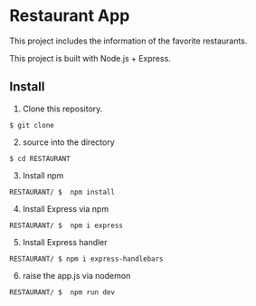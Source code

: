 # Restaurant App

This project includes the information of the favorite restaurants. 

This project is built with Node.js + Express.

## Install 
1. Clone this repository.

``` 
$ git clone 
```

2. source into the directory

```
$ cd RESTAURANT
```

3. Install npm 

```
RESTAURANT/ $  npm install 
```

4. Install Express via npm

```
RESTAURANT/ $  npm i express
```
5. Install Express handler
```
RESTAURANT/ $ npm i express-handlebars
```
6. raise the app.js via nodemon

```
RESTAURANT/ $  npm run dev 
```